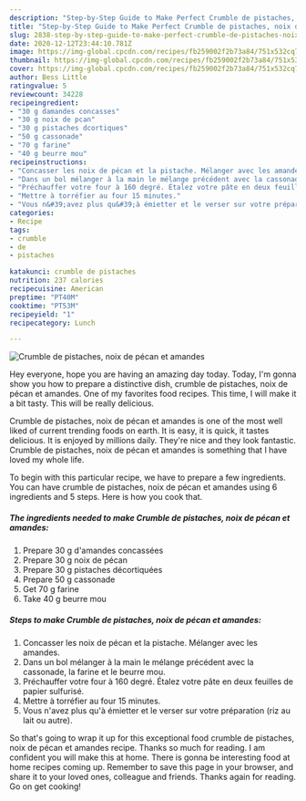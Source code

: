 ```yaml
---
description: "Step-by-Step Guide to Make Perfect Crumble de pistaches, noix de pécan et amandes"
title: "Step-by-Step Guide to Make Perfect Crumble de pistaches, noix de pécan et amandes"
slug: 2838-step-by-step-guide-to-make-perfect-crumble-de-pistaches-noix-de-pecan-et-amandes
date: 2020-12-12T23:44:10.781Z
image: https://img-global.cpcdn.com/recipes/fb259002f2b73a84/751x532cq70/crumble-de-pistaches-noix-de-pecan-et-amandes-photo-principale-de-la-recette.jpg
thumbnail: https://img-global.cpcdn.com/recipes/fb259002f2b73a84/751x532cq70/crumble-de-pistaches-noix-de-pecan-et-amandes-photo-principale-de-la-recette.jpg
cover: https://img-global.cpcdn.com/recipes/fb259002f2b73a84/751x532cq70/crumble-de-pistaches-noix-de-pecan-et-amandes-photo-principale-de-la-recette.jpg
author: Bess Little
ratingvalue: 5
reviewcount: 34228
recipeingredient:
- "30 g damandes concasses"
- "30 g noix de pcan"
- "30 g pistaches dcortiques"
- "50 g cassonade"
- "70 g farine"
- "40 g beurre mou"
recipeinstructions:
- "Concasser les noix de pécan et la pistache. Mélanger avec les amandes."
- "Dans un bol mélanger à la main le mélange précédent avec la cassonade, la farine et le beurre mou."
- "Préchauffer votre four à 160 degré. Étalez votre pâte en deux feuilles de papier sulfurisé."
- "Mettre à torréfier au four 15 minutes."
- "Vous n&#39;avez plus qu&#39;à émietter et le verser sur votre préparation (riz au lait ou autre)."
categories:
- Recipe
tags:
- crumble
- de
- pistaches

katakunci: crumble de pistaches 
nutrition: 237 calories
recipecuisine: American
preptime: "PT40M"
cooktime: "PT53M"
recipeyield: "1"
recipecategory: Lunch

---
```



![Crumble de pistaches, noix de pécan et amandes](https://img-global.cpcdn.com/recipes/fb259002f2b73a84/751x532cq70/crumble-de-pistaches-noix-de-pecan-et-amandes-photo-principale-de-la-recette.jpg)

Hey everyone, hope you are having an amazing day today. Today, I'm gonna show you how to prepare a distinctive dish, crumble de pistaches, noix de pécan et amandes. One of my favorites food recipes. This time, I will make it a bit tasty. This will be really delicious.



Crumble de pistaches, noix de pécan et amandes is one of the most well liked of current trending foods on earth. It is easy, it is quick, it tastes delicious. It is enjoyed by millions daily. They're nice and they look fantastic. Crumble de pistaches, noix de pécan et amandes is something that I have loved my whole life.


To begin with this particular recipe, we have to prepare a few ingredients. You can have crumble de pistaches, noix de pécan et amandes using 6 ingredients and 5 steps. Here is how you cook that.

<!--inarticleads1-->

##### The ingredients needed to make Crumble de pistaches, noix de pécan et amandes:

1. Prepare 30 g d&#39;amandes concassées
1. Prepare 30 g noix de pécan
1. Prepare 30 g pistaches décortiquées
1. Prepare 50 g cassonade
1. Get 70 g farine
1. Take 40 g beurre mou




<!--inarticleads2-->

##### Steps to make Crumble de pistaches, noix de pécan et amandes:

1. Concasser les noix de pécan et la pistache. Mélanger avec les amandes.
1. Dans un bol mélanger à la main le mélange précédent avec la cassonade, la farine et le beurre mou.
1. Préchauffer votre four à 160 degré. Étalez votre pâte en deux feuilles de papier sulfurisé.
1. Mettre à torréfier au four 15 minutes.
1. Vous n&#39;avez plus qu&#39;à émietter et le verser sur votre préparation (riz au lait ou autre).




So that's going to wrap it up for this exceptional food crumble de pistaches, noix de pécan et amandes recipe. Thanks so much for reading. I am confident you will make this at home. There is gonna be interesting food at home recipes coming up. Remember to save this page in your browser, and share it to your loved ones, colleague and friends. Thanks again for reading. Go on get cooking!
